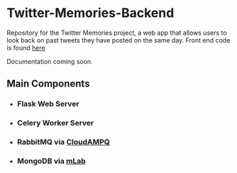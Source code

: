 # Twitter-Memories-Backend
Repository for the Twitter Memories project, a web app that allows users to look back on past tweets they have posted on the same day. Front end code is found [here](https://github.com/Gustavo-Cornejo/Twitter-Memories-Frontend)

Documentation coming soon.

## Main Components
* ### Flask Web Server
* ### Celery Worker Server
* ### RabbitMQ via [CloudAMPQ](https://www.cloudamqp.com/)
* ### MongoDB via [mLab](https://mlab.com/)

